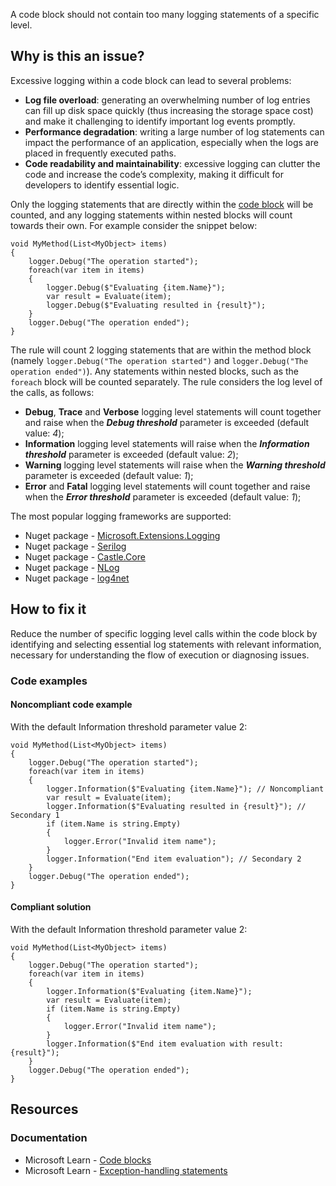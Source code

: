 A code block should not contain too many logging statements of a specific level.

## Why is this an issue?

Excessive logging within a code block can lead to several problems:

-   **Log file overload**: generating an overwhelming number of log entries can fill up disk space quickly (thus increasing the
  storage space cost) and make it challenging to identify important log events promptly.
-   **Performance degradation**: writing a large number of log statements can impact the performance of an application, especially
  when the logs are placed in frequently executed paths.
-   **Code readability and maintainability**: excessive logging can clutter the code and increase the code’s complexity, making it
  difficult for developers to identify essential logic.

Only the logging statements that are directly within the [code block](https://learn.microsoft.com/en-us/dotnet/csharp/tour-of-csharp/program-building-blocks#statements) will be counted, and any
logging statements within nested blocks will count towards their own. For example consider the snippet below:

    void MyMethod(List<MyObject> items)
    {
        logger.Debug("The operation started");
        foreach(var item in items)
        {
            logger.Debug($"Evaluating {item.Name}");
            var result = Evaluate(item);
            logger.Debug($"Evaluating resulted in {result}");
        }
        logger.Debug("The operation ended");
    }

The rule will count 2 logging statements that are within the method block (namely `logger.Debug("The operation started")` and
`logger.Debug("The operation ended")`). Any statements within nested blocks, such as the `foreach` block will be counted
separately. The rule considers the log level of the calls, as follows:

-   **Debug**, **Trace** and **Verbose** logging level statements will count together and raise when the
***Debug threshold*** parameter is exceeded (default value: *4*);
-   **Information** logging level statements will raise when the ***Information threshold*** parameter is exceeded
  (default value: *2*);
-   **Warning** logging level statements will raise when the ***Warning threshold*** parameter is exceeded
  (default value: *1*);
-   **Error** and **Fatal** logging level statements will count together and raise when the ***Error  threshold*** parameter is exceeded (default value: *1*);

The most popular logging frameworks are supported:

-   Nuget package - [Microsoft.Extensions.Logging](https://www.nuget.org/packages/Microsoft.Extensions.Logging)
-   Nuget package - [Serilog](https://www.nuget.org/packages/Serilog)
-   Nuget package - [Castle.Core](https://www.nuget.org/packages/Castle.Core)
-   Nuget package - [NLog](https://www.nuget.org/packages/NLog)
-   Nuget package - [log4net](https://www.nuget.org/packages/log4net)

## How to fix it

Reduce the number of specific logging level calls within the code block by identifying and selecting essential log statements with relevant
information, necessary for understanding the flow of execution or diagnosing issues.

### Code examples

#### Noncompliant code example

With the default Information threshold parameter value 2:

    void MyMethod(List<MyObject> items)
    {
        logger.Debug("The operation started");
        foreach(var item in items)
        {
            logger.Information($"Evaluating {item.Name}"); // Noncompliant
            var result = Evaluate(item);
            logger.Information($"Evaluating resulted in {result}"); // Secondary 1
            if (item.Name is string.Empty)
            {
                logger.Error("Invalid item name");
            }
            logger.Information("End item evaluation"); // Secondary 2
        }
        logger.Debug("The operation ended");
    }

#### Compliant solution

With the default Information threshold parameter value 2:

    void MyMethod(List<MyObject> items)
    {
        logger.Debug("The operation started");
        foreach(var item in items)
        {
            logger.Information($"Evaluating {item.Name}");
            var result = Evaluate(item);
            if (item.Name is string.Empty)
            {
                logger.Error("Invalid item name");
            }
            logger.Information($"End item evaluation with result: {result}");
        }
        logger.Debug("The operation ended");
    }

## Resources

### Documentation

-   Microsoft Learn - [Code blocks](https://learn.microsoft.com/en-us/dotnet/csharp/tour-of-csharp/program-building-blocks#statements)
-   Microsoft Learn - [Exception-handling statements](https://learn.microsoft.com/en-us/dotnet/csharp/language-reference/statements/exception-handling-statements)